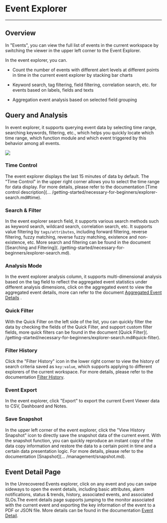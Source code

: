 # Event Explorer
---

## Overview

In "Events", you can view the full list of events in the current workspace by switching the viewer in the upper left corner to the Event Explorer.

In the event explorer, you can.

- Count the number of events with different alert levels at different points in time in the current event explorer by stacking bar charts

- Keyword search, tag filtering, field filtering, correlation search, etc. for events based on labels, fields and texts

- Aggregation event analysis based on selected field grouping

## Query and Analysis

In event explorer, it supports querying event data by selecting time range, searching keywords, filtering, etc., which helps you quickly locate which time range, which function module and which event triggered by this behavior among all events.

![](img/5.event_7.gif)

### Time Control

The event explorer displays the last 15 minutes of data by default. The "Time Control" in the upper right corner allows you to select the time range for data display. For more details, please refer to the documentation [Time control description](... /getting-started/necessary-for-beginners/explorer-search.md#time).

### Search & Filter

In the event explorer search field, it supports various search methods such as keyword search, wildcard search, correlation search, etc. It supports value filtering by `tags/attributes`, including forward filtering, reverse filtering, fuzzy matching, reverse fuzzy matching, existence and non-existence, etc. More search and filtering can be found in the document [Searching and Filtering](. /getting-started/necessary-for-beginners/explorer-search.md).

### Analysis Mode

In the event explorer analysis column, it supports multi-dimensional analysis based on the tag field to reflect the aggregated event statistics under different analysis dimensions, click on the aggregated event to view the aggregated event details, more can refer to the document [Aggregated Event Details](event-details.md) .

### Quick Filter

With the Quick Filter on the left side of the list, you can quickly filter the data by checking the fields of the Quick Filter, and support custom filter fields, more quick filters can be found in the document [Quick Filter](. /getting-started/necessary-for-beginners/explorer-search.md#quick-filter).

### Filter History

Click the "Filter History" icon in the lower right corner to view the history of search criteria saved as `key:value`, which supports applying to different explorers of the current workspace. For more details, please refer to the documentation [Filter History](../getting-started/necessary-for-beginners/explorer-search.md#filter-history).

### Event Export

In the event explorer, click "Export" to export the current Event Viewer data to CSV, Dashboard and Notes.

### Save Snapshot

In the upper left corner of the event explorer, click the "View History Snapshot" icon to directly save the snapshot data of the current event. With the snapshot function, you can quickly reproduce an instant copy of the data copy information and restore the data to a certain point in time and a certain data presentation logic. For more details, please refer to the documentation [Snapshot](... /management/snapshot.md).

## Event Detail Page

In the Unrecovered Events explorer, click on any event and you can swipe sideways to open the event details, including basic attributes, alarm notifications, status & trends, history, associated events, and associated SLOs.The event details page supports jumping to the monitor associated with the current event and exporting the key information of the event to a PDF or JSON file. More details can be found in the documentation [Event Detail](event-details.md). 